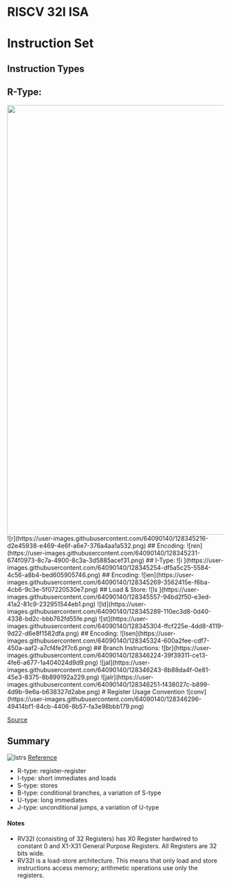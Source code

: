 # RISCV 32I ISA
# Instruction Set
## Instruction Types
## R-Type:
<img src="https://user-images.githubusercontent.com/64090140/128345216-d2e45938-e469-4e6f-a6e7-376a4aa1a532.png" width="1000" height="1000">
![r](https://user-images.githubusercontent.com/64090140/128345216-d2e45938-e469-4e6f-a6e7-376a4aa1a532.png)
## Encoding:
![ren](https://user-images.githubusercontent.com/64090140/128345231-674f0973-8c7a-4900-8c3a-3d5885acef31.png)
## I-Type:
![i ](https://user-images.githubusercontent.com/64090140/128345254-df5a5c25-5584-4c56-a8b4-bed605905746.png)
## Encoding:
![ien](https://user-images.githubusercontent.com/64090140/128345269-3562415e-f6ba-4cb6-9c3e-5f07220530e7.png)
## Load & Store:
![ls ](https://user-images.githubusercontent.com/64090140/128345557-94bd2f50-e3ed-41a2-81c9-232951544eb1.png)
![ld](https://user-images.githubusercontent.com/64090140/128345289-110ec3d8-0d40-4338-bd2c-bbb762fd55fe.png)
![st](https://user-images.githubusercontent.com/64090140/128345304-ffcf225e-4dd8-4119-9d22-d6e8f1582dfa.png)
## Encoding: 
![lsen](https://user-images.githubusercontent.com/64090140/128345324-600a2fee-cdf7-450a-aaf2-a7cf4fe2f7c6.png)
## Branch Instructions:
![br](https://user-images.githubusercontent.com/64090140/128346224-39f39311-ce13-4fe6-a677-1a404024d9d9.png)
![jal](https://user-images.githubusercontent.com/64090140/128346243-8b88da4f-0e81-45e3-8375-8b899192a229.png)
![jalr](https://user-images.githubusercontent.com/64090140/128346251-f438027c-b899-4d9b-9e6a-b638327d2abe.png)
# Register Usage Convention
![conv](https://user-images.githubusercontent.com/64090140/128346296-49414bf1-84cb-4406-8b57-fa3e98bbb179.png)


[Source](http://users.ece.cmu.edu/~jhoe/course/ece447/S18handouts/L02.pdf)
## Summary
![Istrs](https://user-images.githubusercontent.com/64090140/128318173-e354d16f-8bcb-4891-849f-ed9240e2be84.png)
[Reference](https://passlab.github.io/CSCE513/notes/lecture04_RISCV_ISA.pdf)
* R-type: register-register        
* I-type: short immediates and loads            
* S-type: stores           
* B-type: conditional branches, a variation of S-type            
* U-type: long immediates          
* J-type: unconditional jumps, a variation of U-type        
#### Notes
- RV32I (consisting of 32 Registers) has X0 Register hardwired to constant 0 and X1-X31 General Purpose Registers. All Registers are 32 bits wide.
- RV32I is a load-store architecture. This means that only load and store instructions access memory; arithmetic operations use only the registers. 

